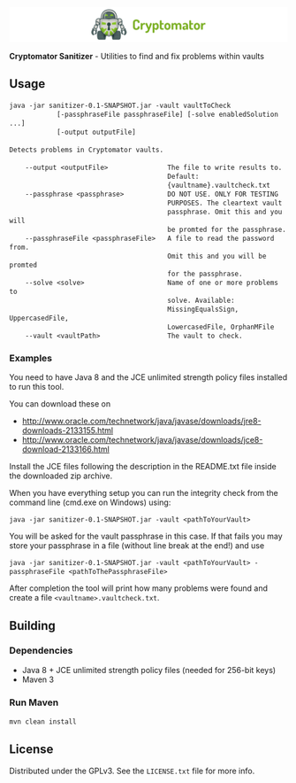 ![cryptomator](cryptomator.png)

**Cryptomator Sanitizer** - Utilities to find and fix problems within vaults

## Usage

```
java -jar sanitizer-0.1-SNAPSHOT.jar -vault vaultToCheck
            [-passphraseFile passphraseFile] [-solve enabledSolution ...]
            [-output outputFile]

Detects problems in Cryptomator vaults.

    --output <outputFile>               The file to write results to.
                                        Default:
                                        {vaultname}.vaultcheck.txt
    --passphrase <passphrase>           DO NOT USE. ONLY FOR TESTING
                                        PURPOSES. The cleartext vault
                                        passphrase. Omit this and you will
                                        be promted for the passphrase.
    --passphraseFile <passphraseFile>   A file to read the password from.
                                        Omit this and you will be promted
                                        for the passphrase.
    --solve <solve>                     Name of one or more problems to
                                        solve. Available:
                                        MissingEqualsSign, UppercasedFile,
                                        LowercasedFile, OrphanMFile
    --vault <vaultPath>                 The vault to check.
```

### Examples

You need to have Java 8 and the JCE unlimited strength policy files installed to run this tool.

You can download these on
* http://www.oracle.com/technetwork/java/javase/downloads/jre8-downloads-2133155.html
* http://www.oracle.com/technetwork/java/javase/downloads/jce8-download-2133166.html

Install the JCE files following the description in the README.txt file inside the downloaded zip archive.

When you have everything setup you can run the integrity check from the command line (cmd.exe on Windows) using:

```
java -jar sanitizer-0.1-SNAPSHOT.jar -vault <pathToYourVault>
```

You will be asked for the vault passphrase in this case. If that fails you may store your passphrase in a file (without line break at the end!) and use

```
java -jar sanitizer-0.1-SNAPSHOT.jar -vault <pathToYourVault> -passphraseFile <pathToThePassphraseFile>
```

After completion the tool will print how many problems were found and create a file `<vaultname>.vaultcheck.txt`.

## Building

### Dependencies

* Java 8 + JCE unlimited strength policy files (needed for 256-bit keys)
* Maven 3

### Run Maven

```bash
mvn clean install
```

## License

Distributed under the GPLv3. See the `LICENSE.txt` file for more info.

